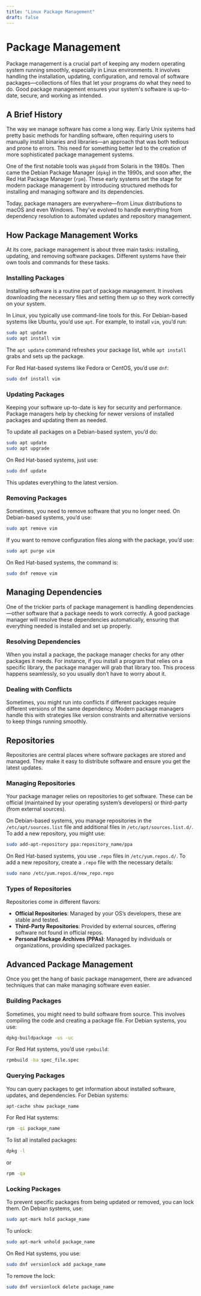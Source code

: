 ```yaml
---
title: "Linux Package Management"
draft: false
---
```


# Package Management

Package management is a crucial part of keeping any modern operating system running smoothly, especially in Linux environments. It involves handling the installation, updating, configuration, and removal of software packages—collections of files that let your programs do what they need to do. Good package management ensures your system's software is up-to-date, secure, and working as intended.

## A Brief History

The way we manage software has come a long way. Early Unix systems had pretty basic methods for handling software, often requiring users to manually install binaries and libraries—an approach that was both tedious and prone to errors. This need for something better led to the creation of more sophisticated package management systems.

One of the first notable tools was `pkgadd` from Solaris in the 1980s. Then came the Debian Package Manager (`dpkg`) in the 1990s, and soon after, the Red Hat Package Manager (`rpm`). These early systems set the stage for modern package management by introducing structured methods for installing and managing software and its dependencies.

Today, package managers are everywhere—from Linux distributions to macOS and even Windows. They've evolved to handle everything from dependency resolution to automated updates and repository management.

## How Package Management Works

At its core, package management is about three main tasks: installing, updating, and removing software packages. Different systems have their own tools and commands for these tasks.

### Installing Packages

Installing software is a routine part of package management. It involves downloading the necessary files and setting them up so they work correctly on your system.

In Linux, you typically use command-line tools for this. For Debian-based systems like Ubuntu, you’d use `apt`. For example, to install `vim`, you’d run:

```bash
sudo apt update
sudo apt install vim
```

The `apt update` command refreshes your package list, while `apt install` grabs and sets up the package.

For Red Hat-based systems like Fedora or CentOS, you’d use `dnf`:

```bash
sudo dnf install vim
```

### Updating Packages

Keeping your software up-to-date is key for security and performance. Package managers help by checking for newer versions of installed packages and updating them as needed.

To update all packages on a Debian-based system, you’d do:

```bash
sudo apt update
sudo apt upgrade
```

On Red Hat-based systems, just use:

```bash
sudo dnf update
```

This updates everything to the latest version.

### Removing Packages

Sometimes, you need to remove software that you no longer need. On Debian-based systems, you’d use:

```bash
sudo apt remove vim
```

If you want to remove configuration files along with the package, you’d use:

```bash
sudo apt purge vim
```

On Red Hat-based systems, the command is:

```bash
sudo dnf remove vim
```

## Managing Dependencies

One of the trickier parts of package management is handling dependencies—other software that a package needs to work correctly. A good package manager will resolve these dependencies automatically, ensuring that everything needed is installed and set up properly.

### Resolving Dependencies

When you install a package, the package manager checks for any other packages it needs. For instance, if you install a program that relies on a specific library, the package manager will grab that library too. This process happens seamlessly, so you usually don’t have to worry about it.

### Dealing with Conflicts

Sometimes, you might run into conflicts if different packages require different versions of the same dependency. Modern package managers handle this with strategies like version constraints and alternative versions to keep things running smoothly.

## Repositories

Repositories are central places where software packages are stored and managed. They make it easy to distribute software and ensure you get the latest updates.

### Managing Repositories

Your package manager relies on repositories to get software. These can be official (maintained by your operating system’s developers) or third-party (from external sources).

On Debian-based systems, you manage repositories in the `/etc/apt/sources.list` file and additional files in `/etc/apt/sources.list.d/`. To add a new repository, you might use:

```bash
sudo add-apt-repository ppa:repository_name/ppa
```

On Red Hat-based systems, you use `.repo` files in `/etc/yum.repos.d/`. To add a new repository, create a `.repo` file with the necessary details:

```bash
sudo nano /etc/yum.repos.d/new_repo.repo
```

### Types of Repositories

Repositories come in different flavors:

- **Official Repositories**: Managed by your OS’s developers, these are stable and tested.
- **Third-Party Repositories**: Provided by external sources, offering software not found in official repos.
- **Personal Package Archives (PPAs)**: Managed by individuals or organizations, providing specialized packages.

## Advanced Package Management

Once you get the hang of basic package management, there are advanced techniques that can make managing software even easier.

### Building Packages

Sometimes, you might need to build software from source. This involves compiling the code and creating a package file. For Debian systems, you use:

```bash
dpkg-buildpackage -us -uc
```

For Red Hat systems, you’d use `rpmbuild`:

```bash
rpmbuild -ba spec_file.spec
```

### Querying Packages

You can query packages to get information about installed software, updates, and dependencies. For Debian systems:

```bash
apt-cache show package_name
```

For Red Hat systems:

```bash
rpm -qi package_name
```

To list all installed packages:

```bash
dpkg -l
```

or

```bash
rpm -qa
```

### Locking Packages

To prevent specific packages from being updated or removed, you can lock them. On Debian systems, use:

```bash
sudo apt-mark hold package_name
```

To unlock:

```bash
sudo apt-mark unhold package_name
```

On Red Hat systems, you use:

```bash
sudo dnf versionlock add package_name
```

To remove the lock:

```bash
sudo dnf versionlock delete package_name
```